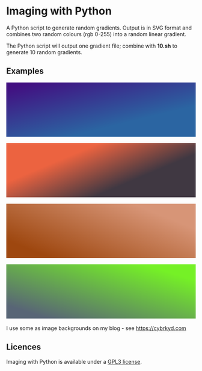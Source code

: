 
# Imaging with Python

A Python script to generate random gradients. Output is in SVG format and combines two random colours (rgb 0-255) into a random linear gradient.

The Python script will output one gradient file; combine with **10.sh** to generate 10 random gradients.

## Examples

[![W](https://github.com/cybrkyd/imaging-with-python/blob/main/examples/w.png "w.png")](https://github.com/cybrkyd/imaging-with-python/blob/main/examples/w.png)

[![X](https://github.com/cybrkyd/imaging-with-python/blob/main/examples/x.png "x.png")](https://github.com/cybrkyd/imaging-with-python/blob/main/examples/x.png)

[![Y](https://github.com/cybrkyd/imaging-with-python/blob/main/examples/y.png "y.png")](https://github.com/cybrkyd/imaging-with-python/blob/main/examples/y.png)

[![Z](https://github.com/cybrkyd/imaging-with-python/blob/main/examples/z.png "z.png")](https://github.com/cybrkyd/imaging-with-python/blob/main/examples/z.png)

I use some as image backgrounds on my blog - see https://cybrkyd.com

## Licences
Imaging with Python is available under a [GPL3 license](https://github.com/cybrkyd/imaging-with-python/blob/main/LICENSE).


